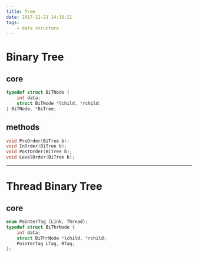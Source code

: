 ```yaml
---
title: Tree
date: 2017-12-21 14:16:21
tags:
    - data structure
---
```


# Binary Tree
## core
```c
typedef struct BiTNode {
    int data;
    struct BiTNode *lchild, *rchild;
} BiTNode, *BiTree;
```

## methods

```c
void PreOrder(BiTree b);
void InOrder(BiTree b);
void PostOrder(BiTree b);
void LevelOrder(BiTree b);
```

---

# Thread Binary Tree

## core

```c
enum PointerTag {Link, Thread};
typedef struct BiThrNode {
    int data;
    struct BiThrNode *lchild, *rchild;
    PointerTag LTag, RTag;
};
```
